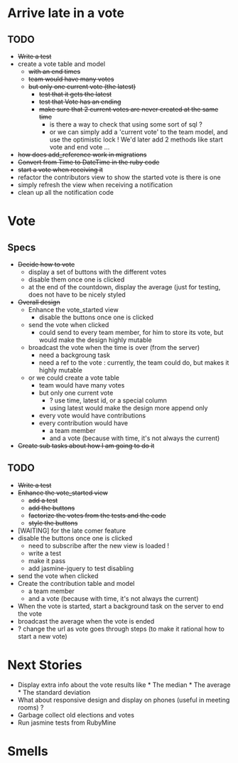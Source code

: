 # Arrive late in a vote

## TODO
* ~~Write a test~~
* create a vote table and model
    * ~~with an end times~~
    * ~~team would have many votes~~
    * ~~but only one current vote (the latest)~~
        * ~~test that it gets the latest~~
        * ~~test that Vote has an ending~~
        * ~~make sure that 2 current votes are never created at the same time~~
            * is there a way to check that using some sort of sql ?
            * or we can simply add a 'current vote' to the team model, and use the optimistic lock !
              We'd later add 2 methods like start vote and end vote ...
* ~~how does add_reference work in migrations~~
* ~~Convert from Time to DateTime in the ruby code~~
* ~~start a vote when receiving it~~
* refactor the contributors view to show the started vote is there is one
* simply refresh the view when receiving a notification
* clean up all the notification code

# Vote

## Specs

* ~~Decide how to vote~~
    * display a set of buttons with the different votes
    * disable them once one is clicked
    * at the end of the countdown, display the average (just for testing, does not have to be nicely styled
* ~~Overall design~~
    * Enhance the vote_started view
        * disable the buttons once one is clicked
    * send the vote when clicked
        * could send to every team member, for him to store its vote, but would make the design highly mutable
    * broadcast the vote when the time is over (from the server)
        * need a backgroung task
        * need a ref to the vote : currently, the team could do, but makes it highly mutable
    * or we could create a vote table
        * team would have many votes
        * but only one current vote
            * ? use time, latest id, or a special column
            * using latest would make the design more append only
        * every vote would have contributions
        * every contribution would have
            * a team member
            * and a vote (because with time, it's not always the current)
* ~~Create sub tasks about how I am going to do it~~

## TODO
* ~~Write a test~~
* ~~Enhance the vote_started view~~
    * ~~add a test~~
    * ~~add the buttons~~
    * ~~factorize the votes from the tests and the code~~
    * ~~style the buttons~~
* [WAITING] for the late comer feature
* disable the buttons once one is clicked
    * need to subscribe after the new view is loaded !
    * write a test
    * make it pass
    * add jasmine-jquery to test disabling
* send the vote when clicked
* Create the contribution table and model
    * a team member
    * and a vote (because with time, it's not always the current)
* When the vote is started, start a background task on the server to end the vote
* broadcast the average when the vote is ended
* ? change the url as vote goes through steps (to make it rational how to start a new vote)

# Next Stories

* Display extra info about the vote results like
        * The median
        * The average
        * The standard deviation
* What about responsive design and display on phones (useful in meeting rooms) ?
* Garbage collect old elections and votes
* Run jasmine tests from RubyMine

# Smells
